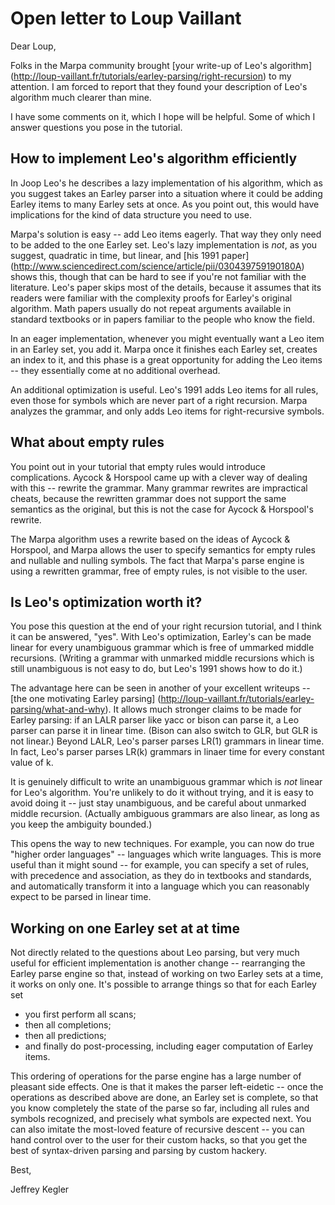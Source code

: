 # Open letter to Loup Vaillant

Dear Loup,

Folks in the Marpa community
brought
[your write-up of Leo's algorithm]
(http://loup-vaillant.fr/tutorials/earley-parsing/right-recursion)
to my attention.
I am forced to report
that they found your description of Leo's algorithm
much clearer than mine.

I have some comments on it,
which I hope will be helpful.
Some of which I answer questions you pose
in the tutorial.

## How to implement Leo's algorithm efficiently

In Joop Leo's he describes a lazy implementation of his algorithm,
which as you suggest takes an Earley parser into a situation
where it could be adding Earley items to many Earley sets at once.
As you point out, this would have implications for the kind
of data structure you need to use.

Marpa's solution is easy -- add Leo items eagerly.
That way they only need to be added to the one Earley set.
Leo's lazy implementation is *not*, as you suggest,
quadratic in time,
but linear,
and
[his 1991 paper]
(http://www.sciencedirect.com/science/article/pii/030439759190180A)
shows this,
though that can be hard to see if you're not familiar with
the literature.
Leo's paper skips most of the details,
because it assumes that its readers were familiar with
the complexity proofs for Earley's original algorithm.
Math papers usually do not
repeat arguments available
in standard textbooks or
in papers familiar to the people who know the field.

In an eager implementation, whenever you might
eventually want a Leo item in an Earley set,
you add it.
Marpa once it finishes each Earley set,
creates an index to it,
and this phase is a great opportunity for
adding the Leo items --
they essentially come at no additional overhead.

An additional optimization is useful.
Leo's 1991 adds Leo items for all rules,
even those for symbols
which are never part
of a right recursion.
Marpa analyzes the grammar, and only adds
Leo items for right-recursive symbols.

## What about empty rules

You point out in your tutorial that empty rules
would introduce complications.
Aycock & Horspool came up with a clever way
of dealing with this -- rewrite the grammar.
Many grammar rewrites are impractical cheats,
because the rewritten grammar does not support
the same semantics as the original,
but this is not the case for Aycock & Horspool's
rewrite.

The Marpa algorithm uses a rewrite based
on the ideas of Aycock & Horspool,
and Marpa allows the user to specify
semantics for empty rules and nullable and
nulling symbols.
The fact that Marpa's parse engine is using
a rewritten grammar, free of empty rules,
is not visible to the user.

## Is Leo's optimization worth it?

You pose this question at the end of your right recursion
tutorial, and I think it can be answered, "yes".
With Leo's optimization,
Earley's can be made linear for every unambiguous grammar
which is free of ummarked middle recursions.
(Writing a grammar with unmarked middle recursions which
is still unambiguous is not easy to do, but Leo's 1991
shows how to do it.)

The advantage here can be seen in another of your excellent
writeups -- [the one motivating Earley parsing]
(http://loup-vaillant.fr/tutorials/earley-parsing/what-and-why).
It allows much
stronger claims to be made for Earley parsing:
if an LALR parser like yacc or bison can parse it,
a Leo parser can parse it in linear time.
(Bison can also switch to GLR, but GLR is not linear.)
Beyond LALR, Leo's parser parses LR(1) grammars in linear time.
In fact, Leo's parser parses LR(k) grammars in linaer time
for every constant value of k.

It is genuinely difficult to write an unambiguous
grammar which is *not* linear for Leo's algorithm.
You're unlikely to do it without trying,
and it is easy to avoid doing it -- just
stay unambiguous,
and be careful about unmarked middle recursion.
(Actually ambiguous grammars are also linear,
as long as you keep the ambiguity bounded.)

This opens the way to new techniques.
For example, you can now do true "higher order languages" -- languages
which write languages.
This is more useful than it might sound -- for example,
you can specify a set of rules, with precedence and association,
as they do in textbooks and standards,
and automatically transform it into a language which you can
reasonably expect to be parsed in linear time.

## Working on one Earley set at at time

Not directly related to the questions about Leo parsing,
but very much useful for efficient implementation is another
change -- rearranging the Earley parse engine so that,
instead of working on two Earley sets at a time,
it works on only one.
It's possible to arrange things so that for each Earley set

* you first perform all scans;
* then all completions;
* then all predictions;
* and finally do post-processing, including eager computation of Earley items.

This ordering of operations for the parse engine has a large number
of pleasant side effects.
One is that it makes the parser left-eidetic --
once the operations as described above are done,
an Earley set is complete, so that
you know completely the state of the parse so far,
including all rules and symbols recognized,
and precisely what symbols are expected next.
You can also imitate the most-loved feature of recursive descent --
you can hand control over to the user for their custom hacks,
so that you get the best of syntax-driven parsing and
parsing by custom hackery.

Best,

Jeffrey Kegler


